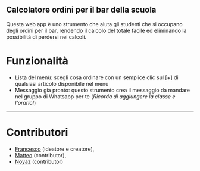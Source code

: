 ## Calcolatore ordini per il bar della scuola

Questa web app è uno strumento che aiuta gli studenti che si occupano degli ordini per il bar, rendendo il calcolo del totale facile ed eliminando la possibilità di perdersi nei calcoli.

# Funzionalità
- Lista del menù: scegli cosa ordinare con un semplice clic sul [+] di qualsiasi articolo disponibile nel menù
- Messaggio già pronto: questo strumento crea il messaggio da mandare nel gruppo di Whatsapp per te (_Ricorda di aggiungere la classe e l'orario!_)


***
# Contributori
- [Francesco](https://github.com/Raptor1818) (ideatore e creatore),
- [Matteo](https://github.com/Matteo0099) (contributor),
- [Noyaz](https://github.com/snakeout96) (contributor)
